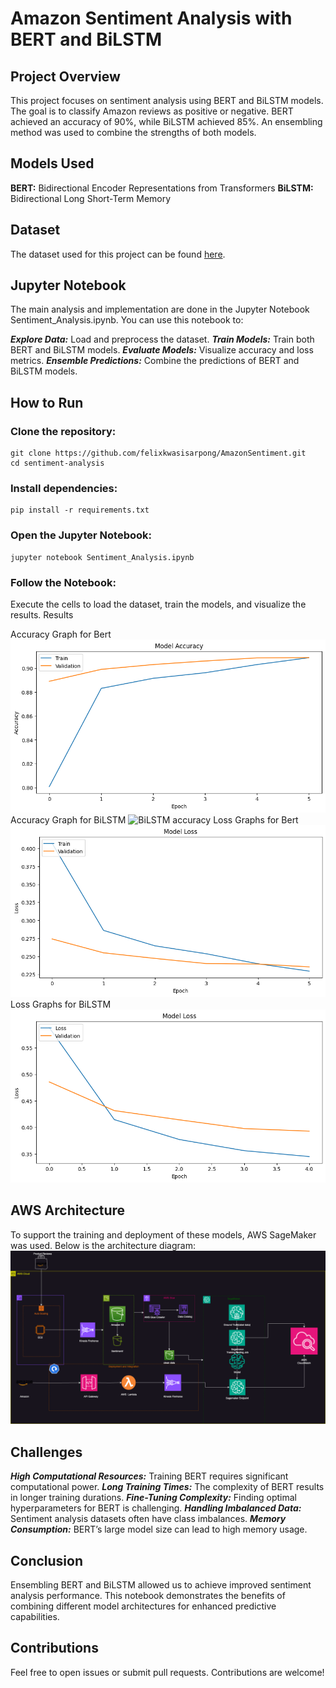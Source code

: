 # Amazon Sentiment Analysis with BERT and BiLSTM

## Project Overview
This project focuses on sentiment analysis using BERT and BiLSTM models. The goal is to classify Amazon reviews as positive or negative. BERT achieved an accuracy of 90%, while BiLSTM achieved 85%. An ensembling method was used to combine the strengths of both models.

## Models Used

**BERT:** Bidirectional Encoder Representations from Transformers
**BiLSTM:** Bidirectional Long Short-Term Memory

## Dataset
The dataset used for this project can be found [here](https://www.kaggle.com/code/akshitkarande/amazon-reviews-for-sentiment-analysis/input).

## Jupyter Notebook
The main analysis and implementation are done in the Jupyter Notebook Sentiment_Analysis.ipynb. You can use this notebook to:

***Explore Data:*** Load and preprocess the dataset.
***Train Models:*** Train both BERT and BiLSTM models.
***Evaluate Models:*** Visualize accuracy and loss metrics.
***Ensemble Predictions:*** Combine the predictions of BERT and BiLSTM models.

## How to Run
### Clone the repository:
```
git clone https://github.com/felixkwasisarpong/AmazonSentiment.git
cd sentiment-analysis
```
### Install dependencies:
```
pip install -r requirements.txt
```
### Open the Jupyter Notebook:
```
jupyter notebook Sentiment_Analysis.ipynb
```
### Follow the Notebook:
Execute the cells to load the dataset, train the models, and visualize the results.
Results

Accuracy Graph for Bert
![bert accuracy](https://github.com/felixkwasisarpong/AmazonSentiment/blob/main/bert_accuracy.png)
Accuracy Graph for BiLSTM
![BiLSTM accuracy](https://github.com/felixkwasisarpong/AmazonSentiment/main/BiLSTM_accuracy.png)
Loss Graphs for Bert
![bert accuracy](https://github.com/felixkwasisarpong/AmazonSentiment/blob/main/bert_loss.png)
Loss Graphs for BiLSTM
![BiLSTM loss](https://github.com/felixkwasisarpong/AmazonSentiment/blob/main/BiLSTM_loss.png)

## AWS Architecture
To support the training and deployment of these models, AWS SageMaker was used. Below is the architecture diagram:
![Amazon Architecture](https://github.com/felixkwasisarpong/AmazonSentiment/blob/main/Sentiment_Analysis.png)
## Challenges
***High Computational Resources:*** Training BERT requires significant computational power.
***Long Training Times:*** The complexity of BERT results in longer training durations.
***Fine-Tuning Complexity:*** Finding optimal hyperparameters for BERT is challenging.
***Handling Imbalanced Data:*** Sentiment analysis datasets often have class imbalances.
***Memory Consumption:*** BERT’s large model size can lead to high memory usage.

## Conclusion
Ensembling BERT and BiLSTM allowed us to achieve improved sentiment analysis performance. This notebook demonstrates the benefits of combining different model architectures for enhanced predictive capabilities.

## Contributions

Feel free to open issues or submit pull requests. Contributions are welcome!

